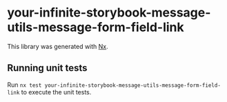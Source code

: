 # your-infinite-storybook-message-utils-message-form-field-link

This library was generated with [Nx](https://nx.dev).

## Running unit tests

Run `nx test your-infinite-storybook-message-utils-message-form-field-link` to execute the unit tests.

